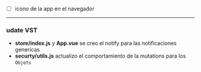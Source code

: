 - [ ] icono de la app en el navegador


----

### udate VST

- **store/index.js** y **App.vue** se creo el notify para las notificaciones genericas
- **securty/utils.js** actualizo el comportamiento de la mutations para los `Objets`